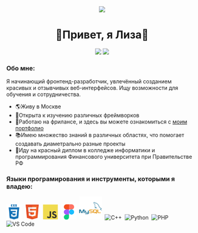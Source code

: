 <div id="header" align="center">
  <img src="https://media4.giphy.com/media/v1.Y2lkPTc5MGI3NjExbmhqeXRvOTJtNnNsYWFycmgxaXNrMGZsaHY3NDl1c3p4MzFsbTFwbSZlcD12MV9pbnRlcm5hbF9naWZfYnlfaWQmY3Q9Zw/XW9RIJTJ6O7bjomEA3/giphy.gif" width="300"/><br>
  <h1 align="center">👾Привет, я Лиза👾</h1>
</div>
<div id="header" align="center">
  <a href="https://t.me/metaltelo"><img src="https://img.icons8.com/?size=100&id=114954&format=png&color=000000" width="60" /></a>
  <a href="https://vk.com/metaltelo"><img src="https://img.icons8.com/?size=100&id=dSdVIYLfZB7v&format=png&color=000000" width="60"/></a>
</div>
<div id="hrefs" align="left"  width="70%">
  <h3>Обо мне:</h3>
  <p>Я начинающий фронтенд-разработчик, увлечённый созданием красивых и отзывчивых веб-интерфейсов. Ищу возможности для обучения и сотрудничества.</p>
  <ul>
    <li>🌎Живу в Москве</li>
    <li>🧠Открыта к изучению различных фреймворков</li>
    <li>📌Работаю на фрилансе, и здесь вы можете ознакомиться с <a href="https://github.com/metal-telo/Portfolio-Konova-EP">моим портфолио</a></li>
    <li>📚Имею множество знаний в различных областях, что помогает создавать диаметрально разные проекты</li>
    <li>📕Иду на красный диплом в колледже информатики и программирования Финансового университета при Правительстве РФ</li>
  </ul>
</div>
<h3>Языки програмирования и инструменты, которыми я владею:</h3>
<div> 
  <img src="https://github.com/devicons/devicon/blob/master/icons/css3/css3-plain-wordmark.svg"  title="CSS3" alt="CSS" width="40" height="40"/>&nbsp;
  <img src="https://github.com/devicons/devicon/blob/master/icons/html5/html5-original.svg" title="HTML5" alt="HTML" width="40" height="40"/>&nbsp;
  <img src="https://github.com/devicons/devicon/blob/master/icons/javascript/javascript-original.svg" title="JavaScript" alt="JavaScript" width="40" height="40"/>&nbsp;
  <img src="https://github.com/devicons/devicon/blob/master/icons/figma/figma-original.svg" title="Figma" alt="Figma" width="40" height="40"/>&nbsp;
  <img src="https://github.com/devicons/devicon/blob/master/icons/mysql/mysql-original-wordmark.svg" title="MySQL"  alt="MySQL" width="60" height="60"/>&nbsp;
  <img src="https://camo.githubusercontent.com/4c87bbd620cb0bfd5174aa620fb029828fc09d71aa0280966c01eeaaffb63b02/68747470733a2f2f736b696c6c69636f6e732e6465762f69636f6e733f693d637070267468656d653d6461726b"  title="C++" alt="C++" width="40" height="40"/>&nbsp;
  <img src="https://camo.githubusercontent.com/1594bb61e85b22739a2e8fa02ea68154f8969efc2f280a47f2602f99d5f0fc0e/68747470733a2f2f736b696c6c69636f6e732e6465762f69636f6e733f693d7079"  title="Python" alt="Python" width="40" height="40"/>&nbsp;
  <img src="https://camo.githubusercontent.com/730577f274566576ff88e28ea042fea703254659dd140c5478ce1423f07f4855/68747470733a2f2f736b696c6c69636f6e732e6465762f69636f6e733f693d706870"  title="PHP" alt="PHP" width="40" height="40"/>&nbsp;
  <img src="https://camo.githubusercontent.com/bf5fd936b65e326e4c714644e3d84bd3e7c64e984b6a2a06d93371cdc14967f0/68747470733a2f2f736b696c6c69636f6e732e6465762f69636f6e733f693d7673636f6465267468656d653d6461726b"  title="VS Code" alt="VS Code" width="40" height="40"/>&nbsp;
</div>
